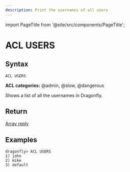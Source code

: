 ```yaml
---
description: Print the usernames of all users
---
```


import PageTitle from '@site/src/components/PageTitle';

# ACL USERS

<PageTitle title="Redis ACL USERS Command (Documentation) | Dragonfly" />

## Syntax

    ACL USERS

**ACL categories:** @admin, @slow, @dangerous

Shows a list of all the usernames in Dragonfly.

## Return

[Array reply](https://redis.io/docs/reference/protocol-spec/#arrays)

## Examples

```shell
dragonfly> ACL USERS
1) john
2) mike
3) default
```
